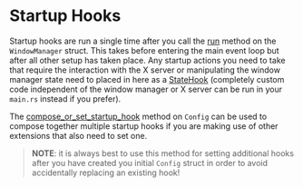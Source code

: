 # Startup Hooks

Startup hooks are run a single time after you call the [run][0] method on the `WindowManager` struct.
This takes before entering the main event loop but after all other setup has taken place. Any startup
actions you need to take that require the interaction with the X server or manipulating the window manager
state need to placed in here as a [StateHook][1] (completely custom code independent of the window manager
or X server can be run in your `main.rs` instead if you prefer).

The [compose_or_set_startup_hook][2] method on `Config` can be used to compose together multiple startup
hooks if you are making use of other extensions that also need to set one.

> **NOTE**: it is always best to use this method for setting additional hooks after you have created you
> initial `Config` struct in order to avoid accidentally replacing an existing hook!


  [0]: https://sminez.github.io/penrose/rustdoc/penrose/core/struct.WindowManager.html#method.run
  [1]: https://sminez.github.io/penrose/rustdoc/penrose/core/hooks/trait.StateHook.html
  [2]: https://sminez.github.io/penrose/rustdoc/penrose/core/struct.Config.html#method.compose_or_set_startup_hook
